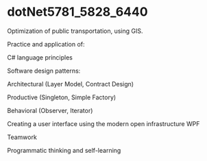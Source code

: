 # dotNet5781_5828_6440
Optimization of public transportation, using GIS.

Practice and application of:

C# language principles

Software design patterns:

Architectural (Layer Model, Contract Design)

Productive (Singleton, Simple Factory)

Behavioral (Observer, Iterator)

Creating a user interface using the modern open infrastructure WPF

Teamwork

Programmatic thinking and self-learning

